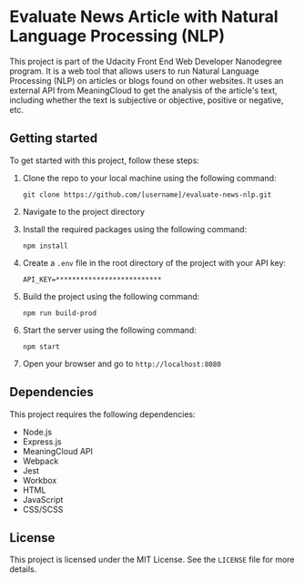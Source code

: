 # Evaluate News Article with Natural Language Processing (NLP)
This project is part of the Udacity Front End Web Developer Nanodegree program. It is a web tool that allows users to run Natural Language Processing (NLP) on articles or blogs found on other websites. It uses an external API from MeaningCloud to get the analysis of the article's text, including whether the text is subjective or objective, positive or negative, etc.

## Getting started

To get started with this project, follow these steps:

1. Clone the repo to your local machine using the following command: 

    ```
    git clone https://github.com/[username]/evaluate-news-nlp.git
    ```

2. Navigate to the project directory

3. Install the required packages using the following command: 

    ```
    npm install
    ```

4. Create a `.env` file in the root directory of the project with your API key:

    ```
    API_KEY=**************************
    ```

5. Build the project using the following command:

    ```
    npm run build-prod
    ```

6. Start the server using the following command:

    ```
    npm start
    ```

7. Open your browser and go to `http://localhost:8080`

## Dependencies

This project requires the following dependencies:

* Node.js
* Express.js
* MeaningCloud API
* Webpack
* Jest
* Workbox
* HTML
* JavaScript
* CSS/SCSS

## License

This project is licensed under the MIT License. See the `LICENSE` file for more details.